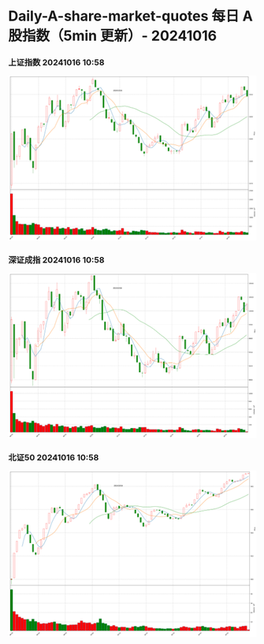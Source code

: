 
# Daily-A-share-market-quotes 每日 A 股指数（5min 更新）- 20241016

### 上证指数 20241016 10:58
![](./fig/2024/10/20241016-sh000001.png)

### 深证成指 20241016 10:58
![](./fig/2024/10/20241016-sz399001.png)

### 北证50 20241016 10:58
![](./fig/2024/10/20241016-bj899050.png)
